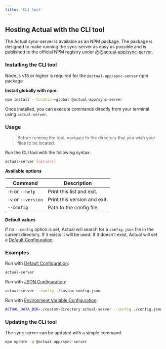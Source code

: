 ```yaml
---
title: 'CLI tool'
---
```


## Hosting Actual with the CLI tool

The Actual sync-server is available as an NPM package. The package is designed to make running the sync-server as easy as possible and is published to the official NPM registry under [@@actual-app/sync-server](https://www.npmjs.com/package/@actual-app/sync-server).

### Installing the CLI tool

Node.js v18 or higher is required for the `@actual-app/sync-server` npm package

**Install globally with npm:**

```bash
npm install --location=global @actual-app/sync-server
```

Once installed, you can execute commands directly from your terminal using `actual-server`.

### Usage

> Before running the tool, navigate to the directory that you wish your files to be located.

Run the CLI tool with the following syntax:

```bash
actual-server [options]
```

**Available options**

| Command             | Description                  |
| ------------------- | ---------------------------- |
| `-h` or `--help`    | Print this list and exit.    |
| `-v` or `--version` | Print this version and exit. |
| `--config`          | Path to the config file.     |

**Default values**

If no `--config` option is set, Actual will search for a `config.json` file in the current directory. If it exists it will be used. If it doesn't exist, Actual will set a [Default Configuration](../config/index.md).


### Examples

Run with [Default Configuration](../config/index.md):

```bash
actual-server
```

Run with [JSON Configuration](../config/index.md):

```bash
actual-server --config ./custom-config.json
```

Run with [Environment Variable Configuration](../config/index.md):

```bash
ACTUAL_DATA_DIR=./custom-directory actual-server --config ./config.json
```

### Updating the CLI tool

The sync server can be updated with a simple command.

```bash
npm update -g @actual-app/sync-server
```
